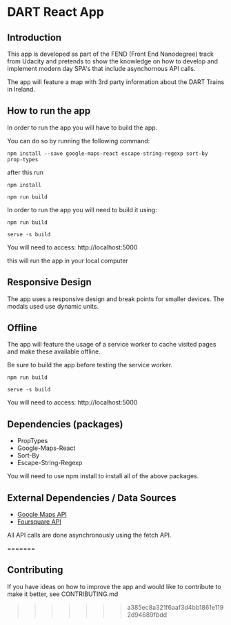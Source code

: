 # DART React App

## Introduction

This app is developed as part of the FEND (Front End Nanodegree) track from Udacity and pretends to show the knowledge on how to develop and implement modern day SPA's that include asynchornous API calls.

The app will feature a map with 3rd party information about the DART Trains in Ireland.

## How to run the app

In order to run the app you will have to build the app.

You can do so by running the following command:

`npm install --save google-maps-react escape-string-regexp sort-by prop-types`

after this run

`npm install`

`npm run build`

In order to run the app you will need to build it using:

`npm run build`

`serve -s build`

You will need to access: http://localhost:5000

this will run the app in your local computer

## Responsive Design

The app uses a responsive design and break points for smaller devices. The modals used use dynamic units.

## Offline

The app will feature the usage of a service worker to cache visited pages and make these available offline.

Be sure to build the app before testing the service worker.

`npm run build`

`serve -s build` 

You will need to access: http://localhost:5000

## Dependencies (packages)

- PropTypes
- Google-Maps-React
- Sort-By
- Escape-String-Regexp

You will need to use npm install to install all of the above packages.

## External Dependencies / Data Sources

- [Google Maps API](https://cloud.google.com/maps-platform/)
- [Foursquare API](https://foursquare.com/)

All API calls are done asynchronously using the fetch API.

=======
## Contributing

If you have ideas on how to improve the app and would like to contribute to make it better, see CONTRIBUTING.md
>>>>>>> a385ec8a321f6aaf3d4bb1861e1192d94689fbdd
